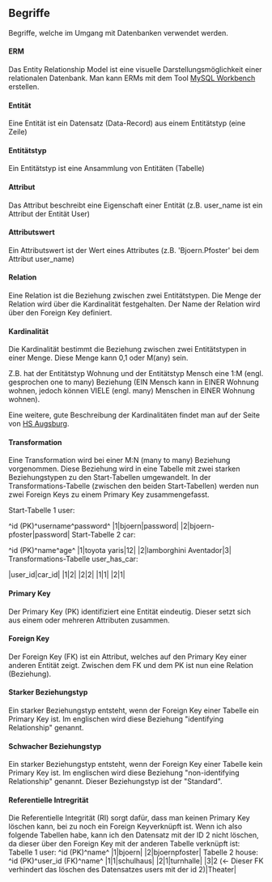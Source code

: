 ## Begriffe
Begriffe, welche im Umgang mit Datenbanken verwendet werden.





#### ERM
Das Entity Relationship Model ist eine visuelle Darstellungsmöglichkeit einer relationalen Datenbank. Man kann ERMs mit dem Tool [MySQL Workbench](https://www.mysql.com/products/workbench/) erstellen.





#### Entität
Eine Entität ist ein Datensatz (Data-Record) aus einem Entitätstyp (eine Zeile)





#### Entitätstyp
Ein Entitätstyp ist eine Ansammlung von Entitäten (Tabelle)





#### Attribut
Das Attribut beschreibt eine Eigenschaft einer Entität (z.B. user_name ist ein Attribut der Entität User)





#### Attributswert
Ein Attributswert ist der Wert eines Attributes (z.B. 'Bjoern.Pfoster' bei dem Attribut user_name)





#### Relation
Eine Relation ist die Beziehung zwischen zwei Entitätstypen. Die Menge der Relation wird über die Kardinalität festgehalten. Der Name der Relation wird über den Foreign Key definiert.





#### Kardinalität
Die Kardinalität bestimmt die Beziehung zwischen zwei Entitätstypen in einer Menge. Diese Menge kann 0,1 oder M(any) sein.


Z.B. hat der Entitätstyp Wohnung und der Entitätstyp Mensch eine 1:M (engl. gesprochen  one to many) Beziehung (EIN Mensch kann in EINER Wohnung wohnen, jedoch können VIELE (engl. many) Menschen in EINER Wohnung wohnen).


Eine weitere, gute Beschreibung der Kardinalitäten findet man auf der Seite von [HS Augsburg](https://glossar.hs-augsburg.de/Beziehungstypen).





#### Transformation
Eine Transformation wird bei einer M:N (many to many) Beziehung vorgenommen. Diese Beziehung wird in eine Tabelle mit zwei starken Beziehungstypen zu den Start-Tabellen umgewandelt. In der Transformations-Tabelle (zwischen den beiden Start-Tabellen) werden nun zwei Foreign Keys zu einem Primary Key zusammengefasst.


Start-Tabelle 1 user:


^id (PK)^username^password^
|1|bjoern|password|
|2|bjoern-pfoster|password|
Start-Tabelle 2 car:


^id (PK)^name^age^
|1|toyota yaris|12|
|2|lamborghini Aventador|3|
Transformations-Tabelle user_has_car:


|user_id|car_id|
|1|2|
|2|2|
|1|1|
|2|1|



#### Primary Key
Der Primary Key (PK) identifiziert eine Entität eindeutig. Dieser setzt sich aus einem oder mehreren Attributen zusammen.





#### Foreign Key
Der Foreign Key (FK) ist ein Attribut, welches auf den Primary Key einer anderen Entität zeigt. Zwischen dem FK und dem PK ist nun eine Relation (Beziehung).





#### Starker Beziehungstyp
Ein starker Beziehungstyp entsteht, wenn der Foreign Key einer Tabelle ein Primary Key ist. Im englischen wird diese Beziehung "identifying Relationship" genannt.





#### Schwacher Beziehungstyp
Ein starker Beziehungstyp entsteht, wenn der Foreign Key einer Tabelle kein Primary Key ist. Im englischen wird diese Beziehung "non-identifying Relationship" genannt. Dieser Beziehungstyp ist der "Standard".





#### Referentielle Intregrität
Die Referentielle Integrität (RI) sorgt dafür, dass man keinen Primary Key löschen kann, bei zu noch ein Foreign Keyverknüpft ist. Wenn ich also folgende Tabellen habe, kann ich den Datensatz mit der ID 2 nicht löschen, da dieser über den Foreign Key mit der anderen Tabelle verknüpft ist:
Tabelle 1 user:
^id (PK)^name^
|1|bjoern|
|2|bjoernpfoster|
Tabelle 2 house:
^id (PK)^user_id (FK)^name^
|1|1|schulhaus|
|2|1|turnhalle|
|3|2 (<- Dieser FK verhindert das löschen des Datensatzes users mit der id 2)|Theater|